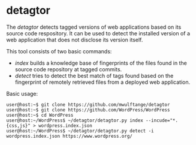 detagtor
===

The *detagtor* detects tagged versions of web applications based on its source code respository. It can be used to detect the installed version of a web application that does not disclose its version itself.

This tool consists of two basic commands:

* *index* builds a knowledge base of fingerprints of the files found in the source code repository at tagged commits.
* *detect* tries to detect the best match of tags found based on the fingerprint of remotely retrieved files from a deployed web application.

Basic usage:

```
user@host:~$ git clone https://github.com/mwulftange/detagtor
user@host:~$ git clone https://github.com/WordPress/WordPress
user@host:~$ cd WordPress
user@host:~/WordPress$ ~/detagtor/detagtor.py index --incude="*.{css,js}" > wordpress.index.json
user@host:~/WordPress$ ~/detagtor/detagtor.py detect -i wordpress.index.json https://www.wordpress.org/
```

